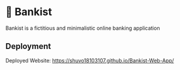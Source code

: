 # 💸 Bankist

Bankist is a fictitious and minimalistic online banking application 

## Deployment

Deployed Website: https://shuvo18103107.github.io/Bankist-Web-App/
